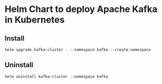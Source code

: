 # Helm Chart to deploy Apache Kafka in Kubernetes

## Install

```shell
helm upgrade kafka-cluster . --namespace kafka --create-namespace
```

## Uninstall

```shell
helm uninstall kafka-cluster --namespace kafka
```

